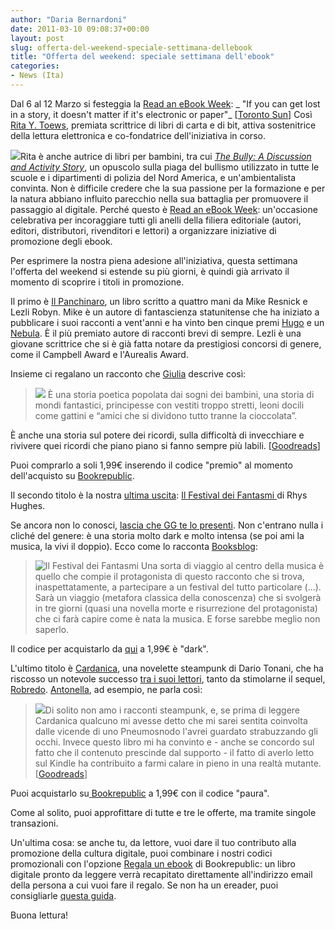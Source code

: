 ```yaml
---
author: "Daria Bernardoni"
date: 2011-03-10 09:08:37+00:00
layout: post
slug: offerta-del-weekend-speciale-settimana-dellebook
title: "Offerta del weekend: speciale settimana dell'ebook"
categories:
- News (Ita)
---
```


Dal 6 al 12 Marzo si festeggia la [Read an eBook Week](http://www.ebookweek.com/index.html):
_ "If you can get lost in a story, it doesn't matter if it's electronic or paper"_ [[Toronto Sun](http://www.torontosun.com/life/greenplanet/2009/01/17/8054911-sun.html)]
Così [Rita Y. Toews](http://www.ebookweek.com/contact.html), premiata scrittrice di libri di carta e di bit, attiva sostenitrice della lettura elettronica e co-fondatrice dell'iniziativa in corso.

[![](http://www.40kbooks.com/wp-content/uploads/readerandbooks.jpg)](http://www.ebookweek.com/index.html)Rita è anche autrice di libri per bambini, tra cui _[The Bully: A Discussion and Activity Story](http://www.thebullybook.com/index.html)_, un opuscolo sulla piaga del bullismo utilizzato in tutte le scuole e i dipartimenti di polizia del Nord America, e un'ambientalista convinta.
Non è difficile credere che la sua passione per la formazione e per la natura abbiano influito parecchio nella sua battaglia per promuovere il passaggio al digitale.
Perché questo è [Read an eBook Week](http://www.ebookweek.com/ebook_promotions.html): un'occasione celebrativa per incoraggiare tutti gli anelli della filiera editoriale (autori, editori, distributori, rivenditori e lettori) a organizzare iniziative di promozione degli ebook.

Per esprimere la nostra piena adesione all'iniziativa, questa settimana l'offerta del weekend si estende su più giorni, è quindi già arrivato il momento di scoprire i titoli in promozione.

Il primo è [Il Panchinaro](http://www.bookrepublic.it/book/9788865860267-il-panchinaro/), un libro scritto a quattro mani da Mike Resnick e Lezli Robyn. Mike è un autore di fantascienza statunitense che ha iniziato a pubblicare i suoi racconti a vent'anni e ha vinto ben cinque premi [Hugo](http://it.wikipedia.org/wiki/Premio_Hugo) e un [Nebula](http://it.wikipedia.org/wiki/Premio_Nebula). È il più premiato autore di racconti brevi di sempre. Lezli è una giovane scrittrice che si è già fatta notare da prestigiosi concorsi di genere, come il Campbell Award e l'Aurealis Award.

Insieme ci regalano un racconto che [Giulia](http://www.goodreads.com/user/show/4102048-giulia) descrive così:


> [![](http://www.40kbooks.com/wp-content/uploads/cover6-208x300.jpg)](http://www.bookrepublic.it/book/9788865860267-il-panchinaro/) È una storia poetica popolata dai sogni dei bambini, una storia di mondi fantastici, principesse con vestiti troppo stretti, leoni docili come gattini e “amici che si dividono tutto tranne la cioccolata”.

È anche una storia sul potere dei ricordi, sulla difficoltà di invecchiare e rivivere quei ricordi che piano piano si fanno sempre più labili. [[Goodreads](http://www.goodreads.com/book/show/9637812-il-panchinaro)]


Puoi comprarlo a soli 1,99€ inserendo il codice "premio" al momento dell'acquisto su [Bookrepublic](http://www.bookrepublic.it/book/9788865860267-il-panchinaro/).

Il secondo titolo è la nostra [ultima uscita](http://www.40kbooks.com/?p=6086): [Il Festival dei Fantasmi ](http://www.bookrepublic.it/book/9788865860519-il-festival-dei-fantasmi/)di Rhys Hughes.

Se ancora non lo conosci, [lascia che GG te lo presenti](http://www.40kbooks.com/?p=6372). Non c'entrano nulla i cliché del genere: è una storia molto dark e molto intensa (se poi ami la musica, la vivi il doppio).
Ecco come lo racconta [Booksblog](http://www.booksblog.it/post/7369/il-festival-dei-fantasmi-di-rhys-hughes):


> ![Il Festival dei Fantasmi](http://www.40kbooks.com/wp-content/uploads/festival-hughes_i-1_t.jpg) Una sorta di viaggio al centro della musica è quello che compie il protagonista di questo racconto che si trova, inaspettatamente, a partecipare a un festival del tutto particolare (...). 
Sarà un viaggio (metafora classica della conoscenza) che si svolgerà in tre giorni (quasi una novella morte e risurrezione del protagonista) che ci farà capire come è nata la musica. E forse sarebbe meglio non saperlo.


Il codice per acquistarlo da [qui](http://www.bookrepublic.it/book/9788865860519-il-festival-dei-fantasmi/) a 1,99€ è "dark".

L'ultimo titolo è [Cardanica](http://www.bookrepublic.it/book/9788865860083-cardanica/), una novelette steampunk di Dario Tonani, che ha riscosso un notevole successo [tra i suoi lettori](http://www.40kbooks.com/?p=1890), tanto da stimolarne il sequel, [Robredo](http://www.40kbooks.com/?page_id=133&category=14&product_id=49). [Antonella](http://www.goodreads.com/user/show/4206772-antonella-sbriccoli), ad esempio, ne parla così:


> [![](http://www.40kbooks.com/wp-content/uploads/cardanica-tonani_ok_opt-208x300.jpg)](http://www.bookrepublic.it/book/9788865860083-cardanica/)Di solito non amo i racconti steampunk, e, se prima di leggere Cardanica qualcuno mi avesse detto che mi sarei sentita coinvolta dalle vicende di uno Pneumosnodo l'avrei guardato strabuzzando gli occhi.
Invece questo libro mi ha convinto e - anche se concordo sul fatto che il contenuto prescinde dal supporto - il fatto di averlo letto sul Kindle ha contribuito a farmi calare in pieno in una realtà mutante. [[Goodreads](http://www.goodreads.com/review/show/150562090)]


Puoi acquistarlo su[ Bookrepublic](http://www.bookrepublic.it/book/9788865860083-cardanica/) a 1,99€ con il codice "paura".

Come al solito, puoi approfittare di tutte e tre le offerte, ma tramite singole transazioni.

Un'ultima cosa: se anche tu, da lettore, vuoi dare il tuo contributo alla promozione della cultura digitale, puoi combinare i nostri codici promozionali con l'opzione [Regala un ebook](http://www.bookrepublic.it/about/regala-ebook/) di Bookrepublic: un libro digitale pronto da leggere verrà recapitato direttamente all'indirizzo email della persona a cui vuoi fare il regalo. Se non ha un ereader, puoi consigliarle [questa guida](http://www.finzionimagazine.it/news/finzioni-digitali/come-leggere-un-ebook-senza-un-e-reader/).

Buona lettura!
